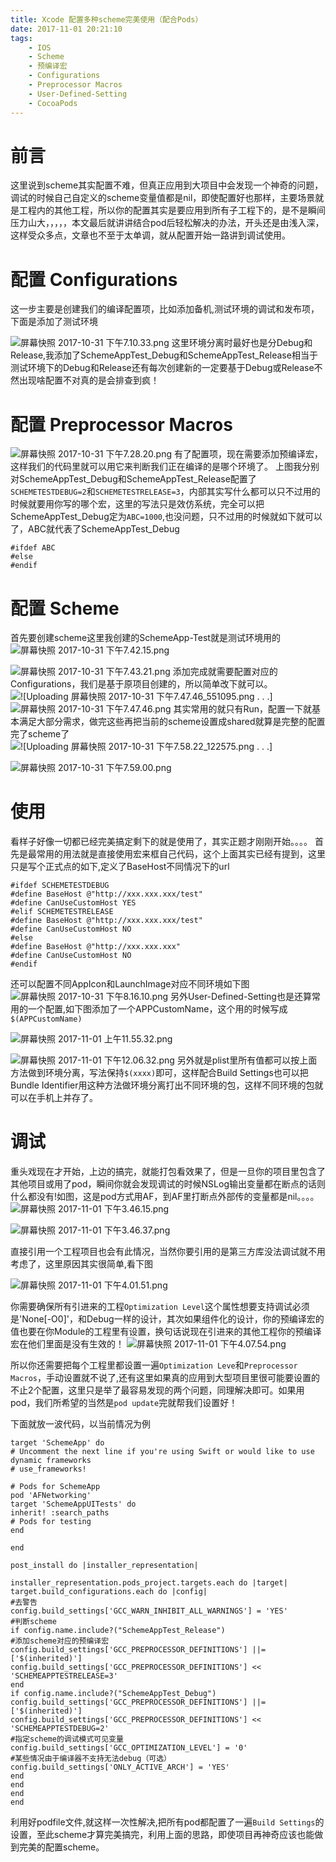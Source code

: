 ```yaml
---
title: Xcode 配置多种scheme完美使用（配合Pods）
date: 2017-11-01 20:21:10
tags:
    - IOS
    - Scheme
    - 预编译宏
    - Configurations
    - Preprocessor Macros
    - User-Defined-Setting
    - CocoaPods
---
```


# 前言
这里说到scheme其实配置不难，但真正应用到大项目中会发现一个神奇的问题，调试的时候自己自定义的scheme变量值都是nil，即使配置好也那样，主要场景就是工程内的其他工程，所以你的配置其实是要应用到所有子工程下的，是不是瞬间压力山大，，，，，本文最后就讲讲结合pod后轻松解决的办法，开头还是由浅入深，这样受众多点，文章也不至于太单调，就从配置开始一路讲到调试使用。
# 配置 Configurations
这一步主要是创建我们的编译配置项，比如添加备机,测试环境的调试和发布项，下面是添加了测试环境

![屏幕快照 2017-10-31 下午7.10.33.png](/assets/blogImage/3994053-36feba23b8a9e57d.png)
这里环境分离时最好也是分Debug和Release,我添加了SchemeAppTest_Debug和SchemeAppTest_Release相当于测试环境下的Debug和Release还有每次创建新的一定要基于Debug或Release不然出现啥配置不对真的是会排查到疯！
# 配置 Preprocessor Macros
![屏幕快照 2017-10-31 下午7.28.20.png](/assets/blogImage/3994053-0cbf93e2a6e0e7b9.png)
有了配置项，现在需要添加预编译宏，这样我们的代码里就可以用它来判断我们正在编译的是哪个环境了。
上图我分别对SchemeAppTest_Debug和SchemeAppTest_Release配置了`SCHEMETESTDEBUG=2`和`SCHEMETESTRELEASE=3`，内部其实写什么都可以只不过用的时候就要用你写的哪个宏，这里的写法只是效仿系统，完全可以把SchemeAppTest_Debug定为`ABC=1000`,也没问题，只不过用的时候就如下就可以了，ABC就代表了SchemeAppTest_Debug
```
#ifdef ABC
#else
#endif
```
<!-- more -->
# 配置 Scheme
首先要创建scheme这里我创建的SchemeApp-Test就是测试环境用的
![屏幕快照 2017-10-31 下午7.42.15.png](/assets/blogImage/3994053-87e9c9897c77efce.png)

![屏幕快照 2017-10-31 下午7.43.21.png](/assets/blogImage/3994053-3112177a3c76dafa.png)
添加完成就需要配置对应的Configurations，我们是基于原项目创建的，所以简单改下就可以。
![
![Uploading 屏幕快照 2017-10-31 下午7.47.46_551095.png . . .]
](/assets/blogImage/3994053-6076902ef0296120.png)
![屏幕快照 2017-10-31 下午7.47.46.png](/assets/blogImage/3994053-5739deca1545b24e.png)
其实常用的就只有Run，配置一下就基本满足大部分需求，做完这些再把当前的scheme设置成shared就算是完整的配置完了scheme了
![
![Uploading 屏幕快照 2017-10-31 下午7.58.22_122575.png . . .]
](/assets/blogImage/3994053-76c183e70ef95e13)

![屏幕快照 2017-10-31 下午7.59.00.png](/assets/blogImage/3994053-c86836b8b7d2d84b)

# 使用
看样子好像一切都已经完美搞定剩下的就是使用了，其实正题才刚刚开始。。。。
首先是最常用的用法就是直接使用宏来框自己代码，这个上面其实已经有提到，这里只是写个正式点的如下,定义了BaseHost不同情况下的url
```
#ifdef SCHEMETESTDEBUG
#define BaseHost @"http://xxx.xxx.xxx/test"
#define CanUseCustomHost YES
#elif SCHEMETESTRELEASE
#define BaseHost @"http://xxx.xxx.xxx/test"
#define CanUseCustomHost NO
#else
#define BaseHost @"http://xxx.xxx.xxx"
#define CanUseCustomHost NO
#endif
```
还可以配置不同AppIcon和LaunchImage对应不同环境如下图
![屏幕快照 2017-10-31 下午8.16.10.png](/assets/blogImage/3994053-17ea70096ec3e073)
另外User-Defined-Setting也是还算常用的一个配置,如下图添加了一个APPCustomName，这个用的时候写成`$(APPCustomName)`

![屏幕快照 2017-11-01 上午11.55.32.png](/assets/blogImage/3994053-b39c7f556d923efc)

![屏幕快照 2017-11-01 下午12.06.32.png](/assets/blogImage/3994053-92d4b200d7f69e69)
另外就是plist里所有值都可以按上面方法做到环境分离，写法保持`$(xxxx)`即可，这样配合Build Settings也可以把Bundle Identifier用这种方法做环境分离打出不同环境的包，这样不同环境的包就可以在手机上并存了。
# 调试
重头戏现在才开始，上边的搞完，就能打包看效果了，但是一旦你的项目里包含了其他项目或用了pod，瞬间你就会发现调试的时候NSLog输出变量都在断点的话则什么都没有!如图，这是pod方式用AF，到AF里打断点外部传的变量都是nil。。。。
![屏幕快照 2017-11-01 下午3.46.15.png](/assets/blogImage/3994053-ea973b927dfa3697)


![屏幕快照 2017-11-01 下午3.46.37.png](/assets/blogImage/3994053-bf61aba6d19b56e6)

直接引用一个工程项目也会有此情况，当然你要引用的是第三方库没法调试就不用考虑了，这里原因其实很简单,看下图

![屏幕快照 2017-11-01 下午4.01.51.png](/assets/blogImage/3994053-defff1bd06fc295d)

你需要确保所有引进来的工程`Optimization Level`这个属性想要支持调试必须是'None[-O0]'，和Debug一样的设计，其次如果组件化的设计，你的预编译宏的值也要在你Module的工程里有设置，换句话说现在引进来的其他工程你的预编译宏在他们里面是没有生效的！
![屏幕快照 2017-11-01 下午4.07.54.png](/assets/blogImage/3994053-50a770f7ab269284)

所以你还需要把每个工程里都设置一遍`Optimization Leve`和`Preprocessor Macros`，手动设置就不说了,还有这里如果真的应用到大型项目里很可能要设置的不止2个配置，这里只是举了最容易发现的两个问题，同理解决即可。如果用pod，我们所希望的当然是`pod update`完就帮我们设置好！

下面就放一波代码，以当前情况为例
```
target 'SchemeApp' do
# Uncomment the next line if you're using Swift or would like to use dynamic frameworks
# use_frameworks!

# Pods for SchemeApp
pod 'AFNetworking'
target 'SchemeAppUITests' do
inherit! :search_paths
# Pods for testing
end

end

post_install do |installer_representation|

installer_representation.pods_project.targets.each do |target|
target.build_configurations.each do |config|
#去警告
config.build_settings['GCC_WARN_INHIBIT_ALL_WARNINGS'] = 'YES'
#判断scheme
if config.name.include?("SchemeAppTest_Release")
#添加scheme对应的预编译宏
config.build_settings['GCC_PREPROCESSOR_DEFINITIONS'] ||= ['$(inherited)']
config.build_settings['GCC_PREPROCESSOR_DEFINITIONS'] << 'SCHEMEAPPTESTRELEASE=3'
end
if config.name.include?("SchemeAppTest_Debug")
config.build_settings['GCC_PREPROCESSOR_DEFINITIONS'] ||= ['$(inherited)']
config.build_settings['GCC_PREPROCESSOR_DEFINITIONS'] << 'SCHEMEAPPTESTDEBUG=2'
#指定scheme的调试模式可见变量
config.build_settings['GCC_OPTIMIZATION_LEVEL'] = '0'
#某些情况由于编译器不支持无法debug（可选）
config.build_settings['ONLY_ACTIVE_ARCH'] = 'YES'
end
end
end
end

```
利用好podfile文件,就这样一次性解决,把所有pod都配置了一遍`Build Settings`的设置，至此scheme才算完美搞完，利用上面的思路，即使项目再神奇应该也能做到完美的配置scheme。

